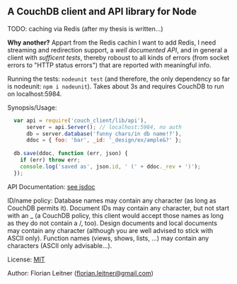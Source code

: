 A CouchDB client and API library for Node
-----------------------------------------

TODO: caching via Redis (after my thesis is written...)

**Why another?** Appart from the Redis cachin I want to add Redis, I need
streaming and redirection support, a *well documented API*, and in general a
client with *sufficent tests*, thereby roboust to all kinds of errors (from socket
errors to "HTTP status errors") that are reported with meaningful info.

Running the tests: `nodeunit test` (and therefore, the only dependency so far
is nodeunit: `npm i nodeunit`). Takes about 3s and requires CouchDB to run on
localhost:5984.

Synopsis/Usage:

```javascript
  var api = require('couch_client/lib/api'),
      server = api.Server(); // localhost:5984, no auth
      db = server.database('funny chars/in db name!?'),
      ddoc = { foo: 'bar', _id: '_design/ex/ample&?' };
  
  db.save(ddoc, function (err, json) {
    if (err) throw err;
    console.log('saved as', json.id, ' (' + ddoc._rev + ')');
  });
```

API Documentation: [see jsdoc](jsdoc/index.html)

ID/name policy: Database names may contain any character (as long as CouchDB
permits it). Document IDs may contain any character, but not start with an _
(a CouchDB policy, this client would accept those names as long as they do not
contain a /, too). Design documents and local documents may contain any character
(although you are well advised to stick with ASCII only). Function names (views,
shows, lists, ...) may contain any characters (ASCII only advisable...).

License: [MIT](http://www.opensource.org/licenses/mit-license.php)

Author: Florian Leitner (florian.leitner@gmail.com)
